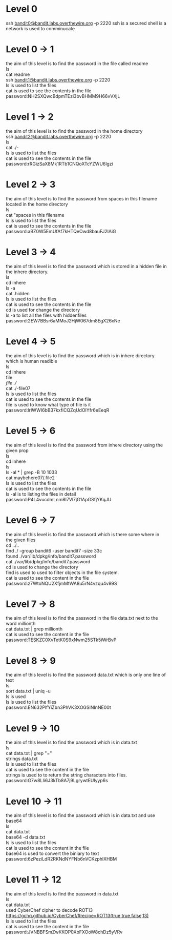 # Level 0
ssh bandit0@bandit.labs.overthewire.org -p 2220
ssh is a secured shell is a network is used to comminucate 

# Level 0 -> 1
the aim of this level is to find the password in the file called readme<br>
ls<br>
cat readme<br>
ssh bandit1@bandit.labs.overthewire.org -p 2220<br>
ls is used to list the files<br>
cat is used to see the contents in the file<br>
password:NH2SXQwcBdpmTEzi3bvBHMM9H66vVXjL<br>

# Level 1 -> 2
the aim of this level is to find the password in the home directory<br>
ssh bandit2@bandit.labs.overthewire.org -p 2220<br>
ls<br>
cat ./-<br>
ls is used to list the files<br>
cat is used to see the contents in the  file<br>
password:rRGizSaX8Mk1RTb1CNQoXTcYZWU6lgzi<br>

# Level 2 -> 3
the aim of this level is to find the password from  spaces in this filename located in the home directory<br>
ls<br>
cat "spaces in this filename<br>
ls is used to list the files<br>
cat is used to see the contents in the  file<br>
password:aBZ0W5EmUfAf7kHTQeOwd8bauFJ2lAiG<br>

# Level 3 -> 4
the aim of this level is to find the password which is stored in a hidden file in the inhere directory.<br>
ls<br>
cd inhere<br>
ls -a<br>
cat .hidden<br>
ls is used to list the files<br>
cat is used to see the contents in the  file<br>
cd is used for change the directory<br>
ls -a to list all the files with hiddenfiles<br>
password:2EW7BBsr6aMMoJ2HjW067dm8EgX26xNe<br>

# Level 4 -> 5
the aim of this level is to find the password which is in  inhere directory which is human readible<br>
ls<br>
cd inhere<br>
file *<br>
file ./*<br>
cat ./-file07<br>
ls is used to list the files<br>
cat is used to see the contents in the  file<br>
file is used to know what type of file is it <br>
password:lrIWWI6bB37kxfiCQZqUdOIYfr6eEeqR<br>

# Level 5 -> 6
the aim of this level is to find the password  from inhere directory using the given prop<br>
ls<br>
cd inhere<br>
ls<br>
ls -al * | grep -B 10 1033<br>
cat maybehere07/.file2<br>
ls is used to list the files<br>
cat is used to see the contents in the  file<br>
ls -al is to listing the files in detail<br>
password:P4L4vucdmLnm8I7Vl7jG1ApGSfjYKqJU<br>

# Level 6 -> 7
the aim of this level is to find the password which is there some where in the given files<br>
cd ../..<br>
find ./ -group bandit6 -user bandit7 -size 33c<br>
found  ./var/lib/dpkg/info/bandit7.password<br>
cat ./var/lib/dpkg/info/bandit7.password<br>
cd is used to change the directory<br>
find is used to used to filter objects in the file system. <br>
cat is used to see the content in the file<br>
password:z7WtoNQU2XfjmMtWA8u5rN4vzqu4v99S<br>

# Level 7 -> 8
the aim of this level is to find the password in the file data.txt next to the word millionth<br>
cat data.txt | grep millionth<br>
cat is used to see the content in the file<br>
password:TESKZC0XvTetK0S9xNwm25STk5iWrBvP<br>

# Level 8 -> 9
the aim of this level is to find the password data.txt which is only one line of text<br>
ls<br>
sort data.txt | uniq -u<br>
ls is used <br>
ls is used to list the files<br>
password:EN632PlfYiZbn3PhVK3XOGSlNInNE00t<br>

# Level 9 -> 10
the aim of this level is to find the password which is in  data.txt<br>
ls<br>
cat data.txt | grep "="<br>
strings data.txt<br>
ls is used to list the files<br>
cat is used to see the content in the file<br>
strings is used to  to return the string characters into files.<br>
password:G7w8LIi6J3kTb8A7j9LgrywtEUlyyp6s<br>

# Level 10 -> 11
the aim of this level is to find the password which is in data.txt and use base64<br>
ls<br>
cat data.txt<br>
base64 -d data.txt<br>
ls is used to list the files<br>
cat is used to see the content in the file<br>
base64 is used to convert the biniary to text<br>
password:6zPeziLdR2RKNdNYFNb6nVCKzphlXHBM<br>
# Level 11 -> 12
the aim of this level is to find the password in data.txt<br>
ls<br>
cat data.txt<br>
used CyberChef cipher to decode ROT13<br>
https://gchq.github.io/CyberChef/#recipe=ROT13(true,true,false,13)<br>
ls is used to list the files<br>
cat is used to see the content in the file<br>
password:JVNBBFSmZwKKOP0XbFXOoW8chDz5yVRv<br>


